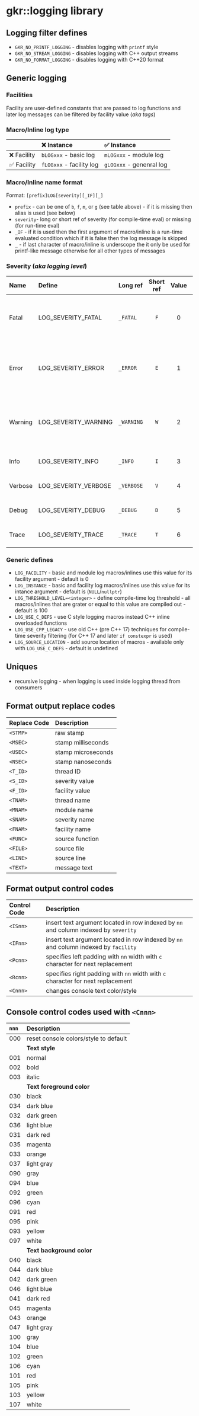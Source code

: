 # gkr::logging library

## Logging filter defines
- `GKR_NO_PRINTF_LOGGING` - disables logging with `printf` style
- `GKR_NO_STREAM_LOGGING` - disables logging with C++ output streams
- `GKR_NO_FORMAT_LOGGING` - disables logging with C++20 format

## Generic logging

### Facilities
Facility are user-defined constants that are passed to log functions and later log messages can be filtered by facility value (*aka tags*)

### Macro/Inline log type
| | :x: Instance | :white_check_mark: Instance
| :--- | :--- | :--- 
| :x: Facility | `bLOGxxx` - basic log | `mLOGxxx` - module log
| :white_check_mark: Facility | `fLOGxxx` - facility log | `gLOGxxx` - genenral log

### Macro/Inline name format
Format: `[prefix]LOG[severity][_IF][_]`
- `prefix` - can be one of `b`, `f`, `m`, or `g` (see table above) - if it is missing then alias is used (see below)
- `severity`- long or short ref of severity (for compile-time eval) or missing (for run-time eval)
- `_IF` - if it is used then the first argument of macro/inline is a run-time evaluated condition which if it is false then the log message is skipped
- `_` - if last character of macro/inline is underscope the it only be used for printf-like message otherwise for all other types of messages

### Severity (*aka logging level*)
| Name    | Define               | Long ref   | Short ref | Value | Description
| :---    | :---                 | :---       | :---:     | :---: | :---
| Fatal   | LOG_SEVERITY_FATAL   | `_FATAL`   | `F`       | 0     | A fatal error occured and the program must be terminated
| Error   | LOG_SEVERITY_ERROR   | `_ERROR`   | `E`       | 1     | A severe error occured and the program can be recovered
| Warning | LOG_SEVERITY_WARNING | `_WARNING` | `W`       | 2     | A warning occured and the program will continue normally
| Info    | LOG_SEVERITY_INFO    | `_INFO`    | `I`       | 3     | Program general information
| Verbose | LOG_SEVERITY_VERBOSE | `_VERBOSE` | `V`       | 4     | Program verbose information
| Debug   | LOG_SEVERITY_DEBUG   | `_DEBUG`   | `D`       | 5     | Program debug information
| Trace   | LOG_SEVERITY_TRACE   | `_TRACE`   | `T`       | 6     | Program trace information

### Generic defines
- `LOG_FACILITY` - basic and module log macros/inlines use this value for its facility argument - default is 0
- `LOG_INSTANCE` - basic and facility log macros/inlines use this value for its intance argument - default is (`NULL`/`nullptr`)
- `LOG_THRESHOLD_LEVEL=<integer>` - define compile-time log threshold - all macros/inlines that are grater or equal to this value are compiled out - default is 100
- `LOG_USE_C_DEFS` - use C style logging macros instead C++ inline overloaded functions
- `LOG_USE_CPP_LEGACY` - use old C++ (pre C++ 17) techniques for compile-time severity filtering (for C++ 17 and later `if constexpr` is used)
- `LOG_SOURCE_LOCATION` - add source location of macros - available only with `LOG_USE_C_DEFS` - default is undefined

## Uniques
- recursive logging - when logging is used inside logging thread from consumers

## Format output replace codes

| Replace Code | Description
| :---     | :---
| `<STMP>` | raw stamp
| `<MSEC>` | stamp milliseconds
| `<USEC>` | stamp microseconds
| `<NSEC>` | stamp nanoseconds
| `<T_ID>` | thread ID
| `<S_ID>` | severity value
| `<F_ID>` | facility value
| `<TNAM>` | thread name
| `<MNAM>` | module name
| `<SNAM>` | severity name
| `<FNAM>` | facility name
| `<FUNC>` | source function
| `<FILE>` | source file
| `<LINE>` | source line
| `<TEXT>` | message text

## Format output control codes

| Control Code | Description
| :---     | :---
| `<ISnn>` | insert text argument located in row indexed by `nn` and column indexed by `severity`
| `<IFnn>` | insert text argument located in row indexed by `nn` and column indexed by `facility`
| `<Pcnn>` | specifies left padding with `nn` width with `c` character for next replacement
| `<Rcnn>` | specifies right padding with `nn` width with `c` character for next replacement
| `<Cnnn>` | changes console text color/style

## Console control codes used with `<Cnnn>`

`nnn` | Description
| :--- | :---
| 000 | reset console colors/style to default
| | **Text style**
| 001 | normal
| 002 | bold
| 003 | italic
| | **Text foreground color**
| 030 | black
| 034 | dark blue
| 032 | dark green
| 036 | light blue
| 031 | dark red
| 035 | magenta
| 033 | orange
| 037 | light gray
| 090 | gray
| 094 | blue
| 092 | green
| 096 | cyan
| 091 | red
| 095 | pink
| 093 | yellow
| 097 | white
| | **Text background color**
| 040 | black
| 044 | dark blue
| 042 | dark green
| 046 | light blue
| 041 | dark red
| 045 | magenta
| 043 | orange
| 047 | light gray
| 100 | gray
| 104 | blue
| 102 | green
| 106 | cyan
| 101 | red
| 105 | pink
| 103 | yellow
| 107 | white

